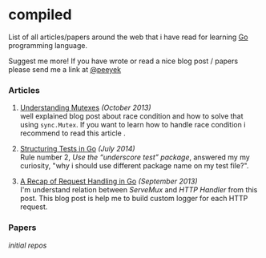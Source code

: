 compiled
========

List of all articles/papers around the web that i have read for learning
[Go][go] programming language.

Suggest me more! If you have wrote or read a nice blog post / papers please send me a link at [@peeyek][peeyek]

### Articles
1.  [Understanding Mutexes][1]  _(October 2013)_    
    well explained blog post about race condition and how to solve
    that using `sync.Mutex`. If you want to learn how to handle race
    condition i recommend to read this article .

[1]: http://www.alexedwards.net/blog/understanding-mutexes

2.  [Structuring Tests in Go][2]  _(July 2014)_    
    Rule number 2, _Use the “underscore test” package_, answered my
    my curiosity, "why i should use different package name on my test
    file?".

[2]: https://medium.com/@benbjohnson/structuring-tests-in-go-46ddee7a25c

3.  [A Recap of Request Handling in Go][3]  _(September 2013)_    
    I'm understand relation between *ServeMux* and *HTTP Handler* from
    this post. This blog post is help me to build custom logger for each
    HTTP request.

[3]: http://www.alexedwards.net/blog/a-recap-of-request-handling

### Papers
_initial repos_


[go]: http://golang.org
[peeyek]: http://twitter.com/peeyek
